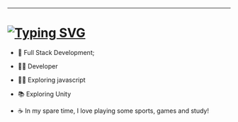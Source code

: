 

---
<h1>
<a href="https://git.io/typing-svg"><img src="https://readme-typing-svg.herokuapp.com?font=Fira+Code&size=30&pause=1000&color=67D7B0&width=435&lines=About+Me" alt="Typing SVG" /></a>
</h1>

- :rocket: Full Stack Development;



- :surfing_woman: Developer

- :surfing_woman: Exploring javascript

- :books: Exploring Unity

- :coffee: In my spare time, I love playing some sports, games and study!





